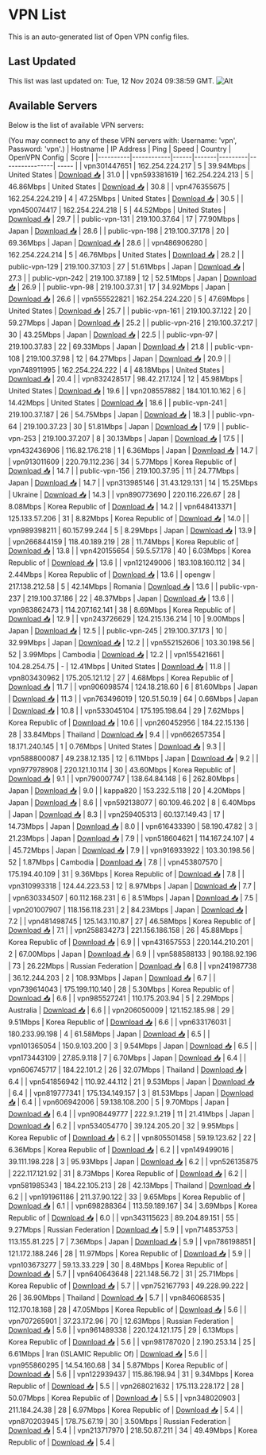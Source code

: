 # VPN List

This is an auto-generated list of Open VPN config files.

## Last Updated

This list was last updated on: Tue, 12 Nov 2024 09:38:59 GMT.
![Alt](https://repobeats.axiom.co/api/embed/186b98318ef1479477931607c1ad7d823f12451f.svg "Repobeats analytics image")

## Available Servers

Below is the list of available VPN servers:

(You may connect to any of these VPN servers with: Username: 'vpn', Password: 'vpn'.)
| Hostname | IP Address | Ping | Speed | Country | OpenVPN Config | Score |
|----------|------------|------|-------|---------|----------------| ----- |
| vpn301447651 | 162.254.224.217 | 5 | 39.94Mbps | United States | [Download 📥](./configs/server_0_US.ovpn) | 31.0 |
| vpn593381619 | 162.254.224.213 | 5 | 46.86Mbps | United States | [Download 📥](./configs/server_1_US.ovpn) | 30.8 |
| vpn476355675 | 162.254.224.219 | 4 | 47.25Mbps | United States | [Download 📥](./configs/server_2_US.ovpn) | 30.5 |
| vpn450074417 | 162.254.224.218 | 5 | 44.52Mbps | United States | [Download 📥](./configs/server_3_US.ovpn) | 29.7 |
| public-vpn-131 | 219.100.37.64 | 17 | 77.90Mbps | Japan | [Download 📥](./configs/server_4_JP.ovpn) | 28.6 |
| public-vpn-198 | 219.100.37.178 | 20 | 69.36Mbps | Japan | [Download 📥](./configs/server_5_JP.ovpn) | 28.6 |
| vpn486906280 | 162.254.224.214 | 5 | 46.76Mbps | United States | [Download 📥](./configs/server_6_US.ovpn) | 28.2 |
| public-vpn-129 | 219.100.37.103 | 27 | 51.61Mbps | Japan | [Download 📥](./configs/server_7_JP.ovpn) | 27.3 |
| public-vpn-242 | 219.100.37.189 | 12 | 52.51Mbps | Japan | [Download 📥](./configs/server_8_JP.ovpn) | 26.9 |
| public-vpn-98 | 219.100.37.31 | 17 | 34.92Mbps | Japan | [Download 📥](./configs/server_9_JP.ovpn) | 26.6 |
| vpn555522821 | 162.254.224.220 | 5 | 47.69Mbps | United States | [Download 📥](./configs/server_10_US.ovpn) | 25.7 |
| public-vpn-161 | 219.100.37.122 | 20 | 59.27Mbps | Japan | [Download 📥](./configs/server_11_JP.ovpn) | 25.2 |
| public-vpn-216 | 219.100.37.217 | 30 | 43.25Mbps | Japan | [Download 📥](./configs/server_12_JP.ovpn) | 22.5 |
| public-vpn-97 | 219.100.37.83 | 22 | 69.33Mbps | Japan | [Download 📥](./configs/server_13_JP.ovpn) | 21.8 |
| public-vpn-108 | 219.100.37.98 | 12 | 64.27Mbps | Japan | [Download 📥](./configs/server_14_JP.ovpn) | 20.9 |
| vpn748911995 | 162.254.224.222 | 4 | 48.18Mbps | United States | [Download 📥](./configs/server_15_US.ovpn) | 20.4 |
| vpn832428517 | 98.42.217.124 | 12 | 45.98Mbps | United States | [Download 📥](./configs/server_16_US.ovpn) | 19.6 |
| vpn208557882 | 184.101.10.162 | 6 | 14.42Mbps | United States | [Download 📥](./configs/server_17_US.ovpn) | 18.6 |
| public-vpn-241 | 219.100.37.187 | 26 | 54.75Mbps | Japan | [Download 📥](./configs/server_18_JP.ovpn) | 18.3 |
| public-vpn-64 | 219.100.37.23 | 30 | 51.81Mbps | Japan | [Download 📥](./configs/server_19_JP.ovpn) | 17.9 |
| public-vpn-253 | 219.100.37.207 | 8 | 30.13Mbps | Japan | [Download 📥](./configs/server_20_JP.ovpn) | 17.5 |
| vpn432436906 | 116.82.176.218 | 1 | 6.36Mbps | Japan | [Download 📥](./configs/server_21_JP.ovpn) | 14.7 |
| vpn913011609 | 220.79.112.236 | 34 | 5.77Mbps | Korea Republic of | [Download 📥](./configs/server_22_KR.ovpn) | 14.7 |
| public-vpn-156 | 219.100.37.95 | 11 | 24.77Mbps | Japan | [Download 📥](./configs/server_23_JP.ovpn) | 14.7 |
| vpn313985146 | 31.43.129.131 | 14 | 15.25Mbps | Ukraine | [Download 📥](./configs/server_24_UA.ovpn) | 14.3 |
| vpn890773690 | 220.116.226.67 | 28 | 8.08Mbps | Korea Republic of | [Download 📥](./configs/server_25_KR.ovpn) | 14.2 |
| vpn648413371 | 125.133.57.206 | 31 | 8.82Mbps | Korea Republic of | [Download 📥](./configs/server_26_KR.ovpn) | 14.0 |
| vpn989398211 | 60.157.99.244 | 5 | 8.29Mbps | Japan | [Download 📥](./configs/server_27_JP.ovpn) | 13.9 |
| vpn266844159 | 118.40.189.219 | 28 | 11.74Mbps | Korea Republic of | [Download 📥](./configs/server_28_KR.ovpn) | 13.8 |
| vpn420155654 | 59.5.57.178 | 40 | 6.03Mbps | Korea Republic of | [Download 📥](./configs/server_29_KR.ovpn) | 13.6 |
| vpn121249006 | 183.108.160.112 | 34 | 2.44Mbps | Korea Republic of | [Download 📥](./configs/server_30_KR.ovpn) | 13.6 |
| opengw | 217.138.212.58 | 5 | 42.14Mbps | Romania | [Download 📥](./configs/server_31_RO.ovpn) | 13.6 |
| public-vpn-237 | 219.100.37.186 | 22 | 48.37Mbps | Japan | [Download 📥](./configs/server_32_JP.ovpn) | 13.6 |
| vpn983862473 | 114.207.162.141 | 38 | 8.69Mbps | Korea Republic of | [Download 📥](./configs/server_33_KR.ovpn) | 12.9 |
| vpn243726629 | 124.215.136.214 | 10 | 9.00Mbps | Japan | [Download 📥](./configs/server_34_JP.ovpn) | 12.5 |
| public-vpn-245 | 219.100.37.173 | 10 | 32.99Mbps | Japan | [Download 📥](./configs/server_35_JP.ovpn) | 12.2 |
| vpn552152606 | 103.30.198.56 | 52 | 3.99Mbps | Cambodia | [Download 📥](./configs/server_36_KH.ovpn) | 12.2 |
| vpn155421661 | 104.28.254.75 | - | 12.41Mbps | United States | [Download 📥](./configs/server_37_US.ovpn) | 11.8 |
| vpn803430962 | 175.205.121.12 | 27 | 4.68Mbps | Korea Republic of | [Download 📥](./configs/server_38_KR.ovpn) | 11.7 |
| vpn906098574 | 124.18.218.60 | 6 | 81.60Mbps | Japan | [Download 📥](./configs/server_39_JP.ovpn) | 11.3 |
| vpn763496019 | 120.51.50.19 | 64 | 0.66Mbps | Japan | [Download 📥](./configs/server_40_JP.ovpn) | 10.8 |
| vpn533045104 | 175.195.198.64 | 29 | 7.62Mbps | Korea Republic of | [Download 📥](./configs/server_41_KR.ovpn) | 10.6 |
| vpn260452956 | 184.22.15.136 | 28 | 33.84Mbps | Thailand | [Download 📥](./configs/server_42_TH.ovpn) | 9.4 |
| vpn662657354 | 18.171.240.145 | 1 | 0.76Mbps | United States | [Download 📥](./configs/server_43_US.ovpn) | 9.3 |
| vpn588800087 | 49.238.12.135 | 12 | 6.11Mbps | Japan | [Download 📥](./configs/server_44_JP.ovpn) | 9.2 |
| vpn977978908 | 220.121.10.114 | 30 | 43.60Mbps | Korea Republic of | [Download 📥](./configs/server_45_KR.ovpn) | 9.1 |
| vpn790007747 | 138.64.84.148 | 6 | 262.80Mbps | Japan | [Download 📥](./configs/server_46_JP.ovpn) | 9.0 |
| kappa820 | 153.232.5.118 | 20 | 4.20Mbps | Japan | [Download 📥](./configs/server_47_JP.ovpn) | 8.6 |
| vpn592138077 | 60.109.46.202 | 8 | 6.40Mbps | Japan | [Download 📥](./configs/server_48_JP.ovpn) | 8.3 |
| vpn259405313 | 60.137.149.43 | 17 | 14.73Mbps | Japan | [Download 📥](./configs/server_49_JP.ovpn) | 8.0 |
| vpn616433390 | 58.190.47.82 | 3 | 21.23Mbps | Japan | [Download 📥](./configs/server_50_JP.ovpn) | 7.9 |
| vpn518604621 | 114.167.24.107 | 4 | 45.72Mbps | Japan | [Download 📥](./configs/server_51_JP.ovpn) | 7.9 |
| vpn916933922 | 103.30.198.56 | 52 | 1.87Mbps | Cambodia | [Download 📥](./configs/server_52_KH.ovpn) | 7.8 |
| vpn453807570 | 175.194.40.109 | 31 | 9.36Mbps | Korea Republic of | [Download 📥](./configs/server_53_KR.ovpn) | 7.8 |
| vpn310993318 | 124.44.223.53 | 12 | 8.97Mbps | Japan | [Download 📥](./configs/server_54_JP.ovpn) | 7.7 |
| vpn630334507 | 60.112.168.231 | 6 | 8.51Mbps | Japan | [Download 📥](./configs/server_55_JP.ovpn) | 7.5 |
| vpn201007907 | 118.156.118.231 | 2 | 84.23Mbps | Japan | [Download 📥](./configs/server_56_JP.ovpn) | 7.2 |
| vpn481498745 | 125.143.110.87 | 27 | 46.58Mbps | Korea Republic of | [Download 📥](./configs/server_57_KR.ovpn) | 7.1 |
| vpn258834273 | 221.156.186.158 | 26 | 45.88Mbps | Korea Republic of | [Download 📥](./configs/server_58_KR.ovpn) | 6.9 |
| vpn431657553 | 220.144.210.201 | 2 | 67.00Mbps | Japan | [Download 📥](./configs/server_59_JP.ovpn) | 6.9 |
| vpn588588133 | 90.188.92.196 | 73 | 26.22Mbps | Russian Federation | [Download 📥](./configs/server_60_RU.ovpn) | 6.8 |
| vpn241987738 | 36.12.244.203 | 2 | 108.93Mbps | Japan | [Download 📥](./configs/server_61_JP.ovpn) | 6.7 |
| vpn739614043 | 175.199.110.140 | 28 | 5.30Mbps | Korea Republic of | [Download 📥](./configs/server_62_KR.ovpn) | 6.6 |
| vpn985527241 | 110.175.203.94 | 5 | 2.29Mbps | Australia | [Download 📥](./configs/server_63_AU.ovpn) | 6.6 |
| vpn206050009 | 121.152.185.98 | 29 | 9.51Mbps | Korea Republic of | [Download 📥](./configs/server_64_KR.ovpn) | 6.6 |
| vpn633176031 | 180.233.99.198 | 4 | 61.58Mbps | Japan | [Download 📥](./configs/server_65_JP.ovpn) | 6.5 |
| vpn101365054 | 150.9.103.200 | 3 | 9.54Mbps | Japan | [Download 📥](./configs/server_66_JP.ovpn) | 6.5 |
| vpn173443109 | 27.85.9.118 | 7 | 6.70Mbps | Japan | [Download 📥](./configs/server_67_JP.ovpn) | 6.4 |
| vpn606745717 | 184.22.101.2 | 26 | 32.07Mbps | Thailand | [Download 📥](./configs/server_68_TH.ovpn) | 6.4 |
| vpn541856942 | 110.92.44.112 | 21 | 9.53Mbps | Japan | [Download 📥](./configs/server_69_JP.ovpn) | 6.4 |
| vpn819777341 | 175.134.149.157 | 3 | 81.53Mbps | Japan | [Download 📥](./configs/server_70_JP.ovpn) | 6.4 |
| vpn606942006 | 59.138.108.200 | 5 | 9.70Mbps | Japan | [Download 📥](./configs/server_71_JP.ovpn) | 6.4 |
| vpn908449777 | 222.9.1.219 | 11 | 21.41Mbps | Japan | [Download 📥](./configs/server_72_JP.ovpn) | 6.2 |
| vpn534054770 | 39.124.205.20 | 32 | 9.95Mbps | Korea Republic of | [Download 📥](./configs/server_73_KR.ovpn) | 6.2 |
| vpn805501458 | 59.19.123.62 | 22 | 6.36Mbps | Korea Republic of | [Download 📥](./configs/server_74_KR.ovpn) | 6.2 |
| vpn149499016 | 39.111.198.228 | 3 | 95.93Mbps | Japan | [Download 📥](./configs/server_75_JP.ovpn) | 6.2 |
| vpn526135875 | 222.117.121.92 | 31 | 8.73Mbps | Korea Republic of | [Download 📥](./configs/server_76_KR.ovpn) | 6.2 |
| vpn581985343 | 184.22.105.213 | 28 | 42.13Mbps | Thailand | [Download 📥](./configs/server_77_TH.ovpn) | 6.2 |
| vpn191961186 | 211.37.90.122 | 33 | 9.65Mbps | Korea Republic of | [Download 📥](./configs/server_78_KR.ovpn) | 6.1 |
| vpn698288364 | 113.59.189.167 | 34 | 3.69Mbps | Korea Republic of | [Download 📥](./configs/server_79_KR.ovpn) | 6.0 |
| vpn343115623 | 89.204.89.151 | 55 | 9.27Mbps | Russian Federation | [Download 📥](./configs/server_80_RU.ovpn) | 5.9 |
| vpn714853753 | 113.155.81.225 | 7 | 7.36Mbps | Japan | [Download 📥](./configs/server_81_JP.ovpn) | 5.9 |
| vpn786198851 | 121.172.188.246 | 28 | 11.97Mbps | Korea Republic of | [Download 📥](./configs/server_82_KR.ovpn) | 5.9 |
| vpn103673277 | 59.13.33.229 | 30 | 8.48Mbps | Korea Republic of | [Download 📥](./configs/server_83_KR.ovpn) | 5.7 |
| vpn640643648 | 221.148.56.72 | 31 | 25.71Mbps | Korea Republic of | [Download 📥](./configs/server_84_KR.ovpn) | 5.7 |
| vpn752167793 | 49.228.99.222 | 26 | 36.90Mbps | Thailand | [Download 📥](./configs/server_85_TH.ovpn) | 5.7 |
| vpn846068535 | 112.170.18.168 | 28 | 47.05Mbps | Korea Republic of | [Download 📥](./configs/server_86_KR.ovpn) | 5.6 |
| vpn707265901 | 37.23.172.96 | 70 | 12.63Mbps | Russian Federation | [Download 📥](./configs/server_87_RU.ovpn) | 5.6 |
| vpn961489338 | 220.124.121.175 | 29 | 6.13Mbps | Korea Republic of | [Download 📥](./configs/server_88_KR.ovpn) | 5.6 |
| vpn981787020 | 2.190.253.14 | 25 | 6.61Mbps | Iran (ISLAMIC Republic Of) | [Download 📥](./configs/server_89_IR.ovpn) | 5.6 |
| vpn955860295 | 14.54.160.68 | 34 | 5.87Mbps | Korea Republic of | [Download 📥](./configs/server_90_KR.ovpn) | 5.6 |
| vpn122939437 | 115.86.198.94 | 31 | 9.34Mbps | Korea Republic of | [Download 📥](./configs/server_91_KR.ovpn) | 5.5 |
| vpn268021632 | 175.113.228.172 | 28 | 50.07Mbps | Korea Republic of | [Download 📥](./configs/server_92_KR.ovpn) | 5.5 |
| vpn348020903 | 211.184.24.38 | 28 | 6.97Mbps | Korea Republic of | [Download 📥](./configs/server_93_KR.ovpn) | 5.4 |
| vpn870203945 | 178.75.67.19 | 30 | 3.50Mbps | Russian Federation | [Download 📥](./configs/server_94_RU.ovpn) | 5.4 |
| vpn213717970 | 218.50.87.211 | 34 | 49.49Mbps | Korea Republic of | [Download 📥](./configs/server_95_KR.ovpn) | 5.4 |
